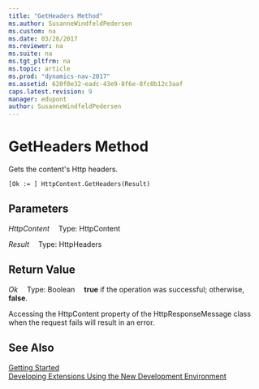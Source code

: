 ```yaml
---
title: "GetHeaders Method"
ms.author: SusanneWindfeldPedersen
ms.custom: na
ms.date: 03/28/2017
ms.reviewer: na
ms.suite: na
ms.tgt_pltfrm: na
ms.topic: article
ms.prod: "dynamics-nav-2017"
ms.assetid: 620f0e32-eadc-43e9-8f6e-8fc0b12c3aaf
caps.latest.revision: 9
manager: edupont
author: SusanneWindfeldPedersen
---
```


# GetHeaders Method
Gets the content's Http headers.

```
[Ok := ] HttpContent.GetHeaders(Result)
```

## Parameters
*HttpContent*
&emsp;Type: HttpContent

*Result*
&emsp;Type: HttpHeaders

## Return Value
*Ok*
&emsp;Type: Boolean
&emsp;**true** if the operation was successful; otherwise, **false**. 

Accessing the HttpContent property of the HttpResponseMessage class when the request fails will result in an error.

## See Also
[Getting Started](newdev-get-started.md)  
[Developing Extensions Using the New Development Environment](newdev-dev-overview.md)